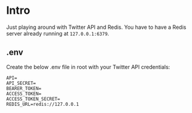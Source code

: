 # Intro

Just playing around with Twitter API and Redis. You have to have a Redis server already running at `127.0.0.1:6379`.

## .env

Create the below .env file in root with your Twitter API credentials:
 
```JS
API=
API_SECRET=
BEARER_TOKEN=
ACCESS_TOKEN=
ACCESS_TOKEN_SECRET=
REDIS_URL=redis://127.0.0.1
```
